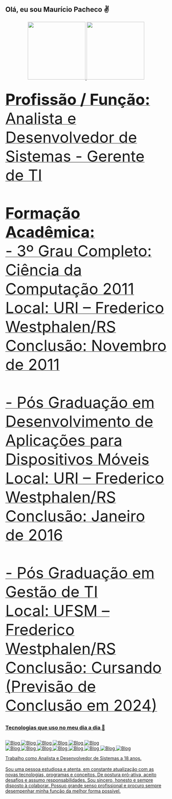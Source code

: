 ## Olá, eu sou Maurício Pacheco ✌️

<div align="center">
<a href="https://github.com/mauricio-pacheco">
<img height="180em" src="https://github-readme-stats.vercel.app/api?username=mauricio-pacheco&show_icons=true&theme=react&include_all_commits=true&count_private=true"/>
<img height="180em" src="https://github-readme-stats.vercel.app/api/top-langs/?username=mauricio-pacheco&layout=compact&langs_count=18&theme=react"/>
</div>

##

<font size="9px">
<b>Profissão / Função:</b> Analista e Desenvolvedor de Sistemas - Gerente de TI
<br><br>
<b>Formação Acadêmica:</b>
<br>
- 3º Grau Completo: Ciência da Computação 2011 
<br>
Local: URI – Frederico Westphalen/RS 
<br>
Conclusão: Novembro de 2011
<br><br>  
- Pós Graduação em Desenvolvimento de Aplicações para Dispositivos Móveis
<br>
Local: URI – Frederico Westphalen/RS
<br>
Conclusão: Janeiro de 2016  
<br><br>  
- Pós Graduação em Gestão de TI 
<br>
Local: UFSM – Frederico Westphalen/RS
<br>
Conclusão: Cursando (Previsão de Conclusão em 2024)
</font>

##

### Tecnologias que uso no meu dia a dia 🌟

##

![Blog](https://img.shields.io/badge/HTML5-E34F26?style=for-the-badge&logo=html5&logoColor=white)
![Blog](https://img.shields.io/badge/CSS3-1572B6?style=for-the-badge&logo=css3&logoColor=white)
![Blog](https://img.shields.io/badge/Bootstrap-563D7C?style=for-the-badge&logo=bootstrap&logoColor=white)
![Blog](https://img.shields.io/badge/jQuery-0769AD?style=for-the-badge&logo=jquery&logoColor=white)
![Blog](https://img.shields.io/badge/JavaScript-F7DF1E?style=for-the-badge&logo=javascript&logoColor=black)
![Blog](https://casadaweb.net/maps.png)  
![Blog](https://img.shields.io/badge/PHP-777BB4?style=for-the-badge&logo=php&logoColor=white)
![Blog](http://img.shields.io/badge/-PHPStorm-181717?style=for-the-badge&logo=phpstorm&logoColor=white)
![Blog](https://img.shields.io/badge/Oracle-F80000?style=for-the-badge&logo=Oracle&logoColor=white)
![Blog](https://img.shields.io/badge/MySQL-005C84?style=for-the-badge&logo=mysql&logoColor=white)
![Blog](https://img.shields.io/badge/GitHub-100000?style=for-the-badge&logo=github&logoColor=white)
![Blog](https://img.shields.io/badge/Trello-0052CC?style=for-the-badge&logo=trello&logoColor=white)
![Blog](https://img.shields.io/badge/Linux-FCC624?style=for-the-badge&logo=linux&logoColor=black)
![Blog](https://img.shields.io/badge/Windows-0078D6?style=for-the-badge&logo=windows&logoColor=white)



Trabalho como Analista e Desenvolvedor de Sistemas a 18 anos. 
<br>  
Sou uma pessoa estudiosa e atenta, em constante atualização com as novas tecnologias, programas e conceitos. De postura pró-ativa, aceito desafios e assumo responsabilidades. Sou sincero, honesto e sempre disposto à colaborar. Possuo grande senso profissional e procuro sempre desempenhar minha função da melhor forma possível.
